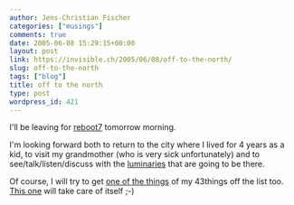 ```yaml
---
author: Jens-Christian Fischer
categories: ["musings"]
comments: true
date: 2005-06-08 15:29:15+00:00
layout: post
link: https://invisible.ch/2005/06/08/off-to-the-north/
slug: off-to-the-north
tags: ["blog"]
title: off to the north
type: post
wordpress_id: 421
---
```



I'll be leaving for [reboot7](https://reboot.dk/reboot7/show/HomePage) tomorrow morning.



I'm looking forward both to return to the city where I lived for 4 years as a kid, to visit my grandmother (who is very sick unfortunately) and to see/talk/listen/discuss with the [luminaries](https://reboot.dk/reboot7/show/Participants) that are going to be there.



Of course, I will try to get [one of the things](https://www.43things.com/things/view/7920) of my 43things off the list too. [This one](https://www.43things.com/things/view/14932) will take care of itself ;-)

